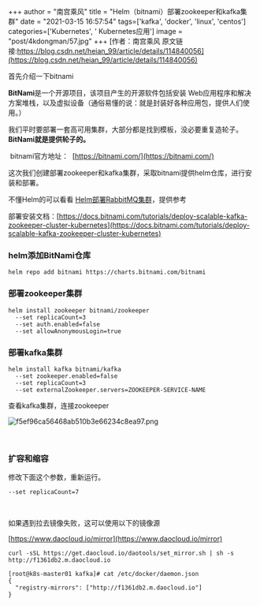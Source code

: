 +++
author = "南宫乘风"
title = "Helm（bitnami）部署zookeeper和kafka集群"
date = "2021-03-15 16:57:54"
tags=['kafka', 'docker', 'linux', 'centos']
categories=['Kubernetes', ' Kubernetes应用']
image = "post/4kdongman/57.jpg"
+++
[作者：南宫乘风   原文链接:https://blog.csdn.net/heian_99/article/details/114840056](https://blog.csdn.net/heian_99/article/details/114840056)

首先介绍一下bitnami

**BitNami**是一个开源项目，该项目产生的开源软件包括安装 Web应用程序和解决方案堆栈，以及虚拟设备（通俗易懂的说：就是封装好各种应用包，提供人们使用。）

我们平时要部署一套高可用集群，大部分都是找到模板，没必要重复造轮子。**BitNami就是提供轮子的。**

 bitnami官方地址：  [https://bitnami.com/](https://bitnami.com/)

这次我们创建部署zookeeper和kafka集群，采取bitnami提供helm仓库，进行安装和部署。

不懂Helm的可以看看 [Helm部署RabbitMQ集群](https://blog.csdn.net/heian_99/article/details/114763052)，提供参考

部署安装文档：[https://docs.bitnami.com/tutorials/deploy-scalable-kafka-zookeeper-cluster-kubernetes](https://docs.bitnami.com/tutorials/deploy-scalable-kafka-zookeeper-cluster-kubernetes)

### helm添加**BitNami仓库**

```
helm repo add bitnami https://charts.bitnami.com/bitnami
```

### 部署zookeeper集群

```
helm install zookeeper bitnami/zookeeper 
  --set replicaCount=3 
  --set auth.enabled=false 
  --set allowAnonymousLogin=true
```

### 部署kafka集群

```
helm install kafka bitnami/kafka 
  --set zookeeper.enabled=false 
  --set replicaCount=3
  --set externalZookeeper.servers=ZOOKEEPER-SERVICE-NAME
```

查看kafka集群，连接zookeeper

![f5ef96ca56468ab510b3e66234c8ea97.png](https://img-blog.csdnimg.cn/img_convert/f5ef96ca56468ab510b3e66234c8ea97.png)

 

### 扩容和缩容

修改下面这个参数，重新运行。

```
--set replicaCount=7
```

 

如果遇到拉去镜像失败，这可以使用以下的镜像源

[https://www.daocloud.io/mirror](https://www.daocloud.io/mirror)

```
curl -sSL https://get.daocloud.io/daotools/set_mirror.sh | sh -s http://f1361db2.m.daocloud.io
```

```
[root@k8s-master01 kafka]# cat /etc/docker/daemon.json
{
  "registry-mirrors": ["http://f1361db2.m.daocloud.io"]
}

```

 
